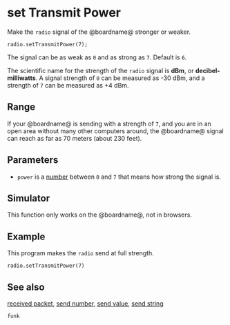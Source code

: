 # set Transmit Power

Make the ``radio`` signal of the @boardname@ stronger or weaker.

```sig
radio.setTransmitPower(7);
```

The signal can be as weak as `0` and as strong as `7`. Default is ``6``.

The scientific name for the strength of the ``radio`` signal is
**dBm**, or **decibel-milliwatts**. A signal strength of `0`
can be measured as -30 dBm, and a strength of `7` can be
measured as +4 dBm.

## Range

If your @boardname@ is sending with a strength of `7`, and you are in
an open area without many other computers around, the @boardname@ signal
can reach as far as 70 meters (about 230 feet).

## Parameters

* ``power`` is a [number](/types/number) between ``0`` and ``7`` that means how strong the signal is.

## Simulator

This function only works on the @boardname@, not in browsers.

## Example

This program makes the ``radio`` send at full strength.

```blocks
radio.setTransmitPower(7)
```

## See also

[received packet](/reference/radio/received-packet),
[send number](/reference/radio/send-number),
[send value](/reference/radio/send-value),
[send string](/reference/radio/send-string)

```package
funk
```